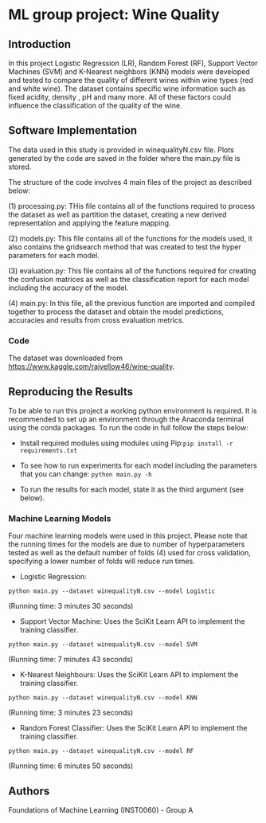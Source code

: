 # ML group project: Wine Quality

## Introduction 

In this project Logistic Regression (LR), Random Forest (RF),  Support Vector Machines (SVM) and K-Nearest neighbors (KNN) models were developed and tested to compare the quality of different wines within wine types (red and white wine). The dataset contains specific wine information such as fixed acidity, density , pH and many more. All of these factors could influence the classification of the quality of the wine.

## Software Implementation

The data used in this study is provided in winequalityN.csv file. Plots generated by the code are saved in the folder where the main.py file is stored.

The structure of the code involves 4 main files of the project as described below:

(1) processing.py: THis file contains all of the functions required to process the dataset as well as partition the dataset, creating a new derived representation and applying the feature mapping. 

(2) models.py: This file contains all of the functions for the models used, it also contains the gridsearch method that was created to test the hyper parameters for each model. 

(3) evaluation.py: This file contains all of the functions required for creating the confusion matrices as well as the classification report for each model including the accuracy of the model. 

(4) main.py: In this file, all the previous function are imported and compiled together to process the dataset and obtain the model predictions, accuracies and results from cross evaluation metrics. 


### Code

The dataset was downloaded from https://www.kaggle.com/rajyellow46/wine-quality. 

## Reproducing the Results

To be able to run this project a working python environment is required. It is recommended to set up an environment through the Anaconda terminal using the conda packages. To run the code in full follow the steps below:

* Install required modules using modules using Pip:`pip install -r requirements.txt`

* To see how to run experiments for each model including the parameters that you can change: `python main.py -h`

* To run the results for each model, state it as the third argument (see below).  

### Machine Learning Models

Four machine learning models were used in this project. Please note that the running times for the models are due to number of hyperparameters tested as well as  the default number of folds (4) used for cross validation, specifying a lower number of folds will reduce run times. 

* Logistic Regression: 

`python main.py --dataset winequalityN.csv --model Logistic` 

(Running time: 3 minutes 30 seconds)

* Support Vector Machine: Uses the SciKit Learn API to implement the training classifier.

`python main.py --dataset winequalityN.csv --model SVM` 

(Running time: 7 minutes 43 seconds)

* K-Nearest Neighbours: Uses the SciKit Learn API to implement the training classifier. 

`python main.py --dataset winequalityN.csv --model KNN` 

(Running time: 3 minutes 23 seconds)

* Random Forest Classifier: Uses the SciKit Learn API to implement the training classifier. 

`python main.py --dataset winequalityN.csv --model RF` 

(Running time: 6 minutes 50 seconds)

## Authors

Foundations of Machine Learning (INST0060) - Group A
